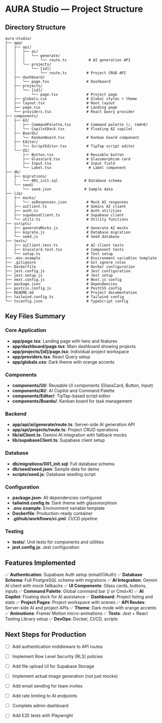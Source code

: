 # AURA Studio — Project Structure

## Directory Structure

```
aura-studio/
├── app/
│   ├── api/
│   │   ├── ai/
│   │   │   └── generate/
│   │   │       └── route.ts          # AI generation API
│   │   └── projects/
│   │       └── [id]/
│   │           └── route.ts         # Project CRUD API
│   ├── dashboard/
│   │   └── page.tsx                 # Dashboard
│   ├── projects/
│   │   └── [id]/
│   │       └── page.tsx             # Project page
│   ├── globals.css                  # Global styles + theme
│   ├── layout.tsx                   # Root layout
│   ├── page.tsx                     # Landing page
│   └── providers.tsx                # React Query provider
├── components/
│   ├── AI/
│   │   ├── CommandPalette.tsx       # Command palette (/, Cmd+K)
│   │   └── CopilotDock.tsx          # Floating AI copilot
│   ├── Boards/
│   │   └── KanbanBoard.tsx          # Kanban board component
│   ├── Editor/
│   │   └── ScriptEditor.tsx         # TipTap script editor
│   └── UI/
│       ├── Button.tsx               # Reusable button
│       ├── GlassCard.tsx            # Glassmorphism card
│       ├── Input.tsx                # Input field
│       └── Label.tsx                 # Label component
├── db/
│   ├── migrations/
│   │   └── 001_init.sql            # Database schema
│   └── seed/
│       └── seed.json               # Sample data
├── lib/
│   ├── mocks/
│   │   └── aiResponses.json         # Mock AI responses
│   ├── aiClient.ts                  # Gemini AI client
│   ├── auth.ts                      # Auth utilities
│   ├── supabaseClient.ts            # Supabase client
│   └── utils.ts                     # Utility functions
├── scripts/
│   ├── generateMocks.js             # Generate AI mocks
│   ├── migrate.js                   # Database migration
│   └── seed.js                      # Seed database
├── tests/
│   ├── aiClient.test.ts             # AI client tests
│   ├── GlassCard.test.tsx           # Component tests
│   └── setup.ts                     # Test setup
├── .env.example                     # Environment variables template
├── .gitignore                       # Git ignore rules
├── Dockerfile                       # Docker configuration
├── jest.config.js                   # Jest configuration
├── jest.setup.js                    # Jest setup
├── next.config.js                   # Next.js config
├── package.json                     # Dependencies
├── postcss.config.js                # PostCSS config
├── README.md                        # Project documentation
├── tailwind.config.ts               # Tailwind config
└── tsconfig.json                    # TypeScript config
```

## Key Files Summary

### Core Application
- **app/page.tsx**: Landing page with hero and features
- **app/dashboard/page.tsx**: Main dashboard showing projects
- **app/projects/[id]/page.tsx**: Individual project workspace
- **app/providers.tsx**: React Query setup
- **app/globals.css**: Dark theme with orange accents

### Components
- **components/UI/**: Reusable UI components (GlassCard, Button, Input)
- **components/AI/**: AI Copilot and Command Palette
- **components/Editor/**: TipTap-based script editor
- **components/Boards/**: Kanban board for task management

### Backend
- **app/api/ai/generate/route.ts**: Server-side AI generation API
- **app/api/projects/route.ts**: Project CRUD operations
- **lib/aiClient.ts**: Gemini AI integration with fallback mocks
- **lib/supabaseClient.ts**: Supabase client setup

### Database
- **db/migrations/001_init.sql**: Full database schema
- **db/seed/seed.json**: Sample data for demo
- **scripts/seed.js**: Database seeding script

### Configuration
- **package.json**: All dependencies configured
- **tailwind.config.ts**: Dark theme with glassmorphism
- **.env.example**: Environment variable template
- **Dockerfile**: Production-ready container
- **.github/workflows/ci.yml**: CI/CD pipeline

### Testing
- **tests/**: Unit tests for components and utilities
- **jest.config.js**: Jest configuration

## Features Implemented

✅ **Authentication**: Supabase Auth setup (email/OAuth)
✅ **Database Schema**: Full PostgreSQL schema with migrations
✅ **AI Integration**: Gemini AI client with mock fallbacks
✅ **UI Components**: Glass cards, buttons, inputs
✅ **Command Palette**: Global command bar (/ or Cmd+K)
✅ **AI Copilot**: Floating dock for AI assistance
✅ **Dashboard**: Project listing and stats
✅ **Project Pages**: Project workspace with scenes
✅ **API Routes**: Server-side AI and project APIs
✅ **Theme**: Dark mode with orange accents
✅ **Animations**: Framer Motion micro-animations
✅ **Tests**: Jest + React Testing Library setup
✅ **DevOps**: Docker, CI/CD, scripts

## Next Steps for Production

- [ ] Add authentication middleware to API routes
- [ ] Implement Row Level Security (RLS) policies
- [ ] Add file upload UI for Supabase Storage
- [ ] Implement actual image generation (not just mocks)
- [ ] Add email sending for team invites
- [ ] Add rate limiting to AI endpoints
- [ ] Complete admin dashboard
- [ ] Add E2E tests with Playwright

